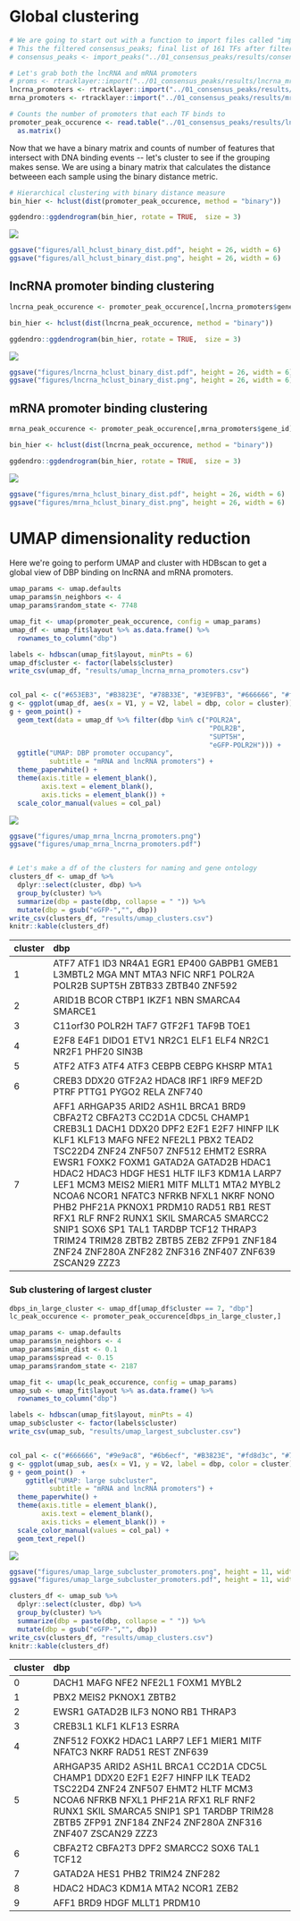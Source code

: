 Global clustering
=================

``` r
# We are going to start out with a function to import files called "import_peaks"
# This the filtered consensus_peaks; final list of 161 TFs after filtering
# consensus_peaks <- import_peaks("../01_consensus_peaks/results/consensus_peaks")

# Let's grab both the lncRNA and mRNA promoters
# proms <- rtracklayer::import("../01_consensus_peaks/results/lncrna_mrna_promoters.gtf")
lncrna_promoters <- rtracklayer::import("../01_consensus_peaks/results/lncrna_promoters.gtf")
mrna_promoters <- rtracklayer::import("../01_consensus_peaks/results/mrna_promoters.gtf")

# Counts the number of promoters that each TF binds to
promoter_peak_occurence <- read.table("../01_consensus_peaks/results/lncrna_mrna_promoter_peak_occurence_matrix.tsv") %>%
  as.matrix()
```

Now that we have a binary matrix and counts of number of features that intersect with DNA binding events -- let's cluster to see if the grouping makes sense. We are using a binary matrix that calculates the distance betweeen each sample using the binary distance metric.

``` r
# Hierarchical clustering with binary distance measure
bin_hier <- hclust(dist(promoter_peak_occurence, method = "binary"))

ggdendro::ggdendrogram(bin_hier, rotate = TRUE,  size = 3)
```

![](global_clustering_files/figure-markdown_github/hclust-all-1.png)

``` r
ggsave("figures/all_hclust_binary_dist.pdf", height = 26, width = 6)
ggsave("figures/all_hclust_binary_dist.png", height = 26, width = 6)
```

lncRNA promoter binding clustering
----------------------------------

``` r
lncrna_peak_occurence <- promoter_peak_occurence[,lncrna_promoters$gene_id]

bin_hier <- hclust(dist(lncrna_peak_occurence, method = "binary"))

ggdendro::ggdendrogram(bin_hier, rotate = TRUE,  size = 3)
```

![](global_clustering_files/figure-markdown_github/hclust-lnrna-1.png)

``` r
ggsave("figures/lncrna_hclust_binary_dist.pdf", height = 26, width = 6)
ggsave("figures/lncrna_hclust_binary_dist.png", height = 26, width = 6)
```

mRNA promoter binding clustering
--------------------------------

``` r
mrna_peak_occurence <- promoter_peak_occurence[,mrna_promoters$gene_id]

bin_hier <- hclust(dist(lncrna_peak_occurence, method = "binary"))

ggdendro::ggdendrogram(bin_hier, rotate = TRUE,  size = 3)
```

![](global_clustering_files/figure-markdown_github/hclust-mrna-1.png)

``` r
ggsave("figures/mrna_hclust_binary_dist.pdf", height = 26, width = 6)
ggsave("figures/mrna_hclust_binary_dist.png", height = 26, width = 6)
```

UMAP dimensionality reduction
=============================

Here we're going to perform UMAP and cluster with HDBscan to get a global view of DBP binding on lncRNA and mRNA promoters.

``` r
umap_params <- umap.defaults
umap_params$n_neighbors <- 4
umap_params$random_state <- 7748

umap_fit <- umap(promoter_peak_occurence, config = umap_params)
umap_df <- umap_fit$layout %>% as.data.frame() %>%
  rownames_to_column("dbp")

labels <- hdbscan(umap_fit$layout, minPts = 6)
umap_df$cluster <- factor(labels$cluster)
write_csv(umap_df, "results/umap_lncrna_mrna_promoters.csv")


col_pal <- c("#653EB3", "#B3823E", "#78B33E", "#3E9FB3", "#666666", "#fd8d3c", "#B33E52")
g <- ggplot(umap_df, aes(x = V1, y = V2, label = dbp, color = cluster))
g + geom_point() + 
  geom_text(data = umap_df %>% filter(dbp %in% c("POLR2A",
                                                  "POLR2B",
                                                  "SUPT5H",
                                                  "eGFP-POLR2H"))) + 
  ggtitle("UMAP: DBP promoter occupancy",
          subtitle = "mRNA and lncRNA promoters") +
  theme_paperwhite() +
  theme(axis.title = element_blank(),
        axis.text = element_blank(),
        axis.ticks = element_blank()) +
  scale_color_manual(values = col_pal)
```

![](global_clustering_files/figure-markdown_github/umap-all-1.png)

``` r
ggsave("figures/umap_mrna_lncrna_promoters.png")
ggsave("figures/umap_mrna_lncrna_promoters.pdf")


# Let's make a df of the clusters for naming and gene ontology
clusters_df <- umap_df %>%
  dplyr::select(cluster, dbp) %>%
  group_by(cluster) %>%
  summarize(dbp = paste(dbp, collapse = " ")) %>%
  mutate(dbp = gsub("eGFP-","", dbp))
write_csv(clusters_df, "results/umap_clusters.csv")
knitr::kable(clusters_df)
```

| cluster | dbp                                                                                                                                                                                                                                                                                                                                                                                                                                                                                                                                                                                                        |
|:--------|:-----------------------------------------------------------------------------------------------------------------------------------------------------------------------------------------------------------------------------------------------------------------------------------------------------------------------------------------------------------------------------------------------------------------------------------------------------------------------------------------------------------------------------------------------------------------------------------------------------------|
| 1       | ATF7 ATF1 ID3 NR4A1 EGR1 EP400 GABPB1 GMEB1 L3MBTL2 MGA MNT MTA3 NFIC NRF1 POLR2A POLR2B SUPT5H ZBTB33 ZBTB40 ZNF592                                                                                                                                                                                                                                                                                                                                                                                                                                                                                       |
| 2       | ARID1B BCOR CTBP1 IKZF1 NBN SMARCA4 SMARCE1                                                                                                                                                                                                                                                                                                                                                                                                                                                                                                                                                                |
| 3       | C11orf30 POLR2H TAF7 GTF2F1 TAF9B TOE1                                                                                                                                                                                                                                                                                                                                                                                                                                                                                                                                                                     |
| 4       | E2F8 E4F1 DIDO1 ETV1 NR2C1 ELF1 ELF4 NR2C1 NR2F1 PHF20 SIN3B                                                                                                                                                                                                                                                                                                                                                                                                                                                                                                                                               |
| 5       | ATF2 ATF3 ATF4 ATF3 CEBPB CEBPG KHSRP MTA1                                                                                                                                                                                                                                                                                                                                                                                                                                                                                                                                                                 |
| 6       | CREB3 DDX20 GTF2A2 HDAC8 IRF1 IRF9 MEF2D PTRF PTTG1 PYGO2 RELA ZNF740                                                                                                                                                                                                                                                                                                                                                                                                                                                                                                                                      |
| 7       | AFF1 ARHGAP35 ARID2 ASH1L BRCA1 BRD9 CBFA2T2 CBFA2T3 CC2D1A CDC5L CHAMP1 CREB3L1 DACH1 DDX20 DPF2 E2F1 E2F7 HINFP ILK KLF1 KLF13 MAFG NFE2 NFE2L1 PBX2 TEAD2 TSC22D4 ZNF24 ZNF507 ZNF512 EHMT2 ESRRA EWSR1 FOXK2 FOXM1 GATAD2A GATAD2B HDAC1 HDAC2 HDAC3 HDGF HES1 HLTF ILF3 KDM1A LARP7 LEF1 MCM3 MEIS2 MIER1 MITF MLLT1 MTA2 MYBL2 NCOA6 NCOR1 NFATC3 NFRKB NFXL1 NKRF NONO PHB2 PHF21A PKNOX1 PRDM10 RAD51 RB1 REST RFX1 RLF RNF2 RUNX1 SKIL SMARCA5 SMARCC2 SNIP1 SOX6 SP1 TAL1 TARDBP TCF12 THRAP3 TRIM24 TRIM28 ZBTB2 ZBTB5 ZEB2 ZFP91 ZNF184 ZNF24 ZNF280A ZNF282 ZNF316 ZNF407 ZNF639 ZSCAN29 ZZZ3 |

### Sub clustering of largest cluster

``` r
dbps_in_large_cluster <- umap_df[umap_df$cluster == 7, "dbp"]
lc_peak_occurence <- promoter_peak_occurence[dbps_in_large_cluster,]

umap_params <- umap.defaults
umap_params$n_neighbors <- 4
umap_params$min_dist <- 0.1
umap_params$spread <- 0.15
umap_params$random_state <- 2187

umap_fit <- umap(lc_peak_occurence, config = umap_params)
umap_sub <- umap_fit$layout %>% as.data.frame() %>%
  rownames_to_column("dbp")

labels <- hdbscan(umap_fit$layout, minPts = 4)
umap_sub$cluster <- factor(labels$cluster)
write_csv(umap_sub, "results/umap_largest_subcluster.csv")


col_pal <- c("#666666", "#9e9ac8", "#6b6ecf", "#B3823E", "#fd8d3c", "#78B33E", "#653EB3", "#6baed6", "#d6616b", "#3E9FB3")
g <- ggplot(umap_sub, aes(x = V1, y = V2, label = dbp, color = cluster))
g + geom_point()  +
    ggtitle("UMAP: large subcluster",
          subtitle = "mRNA and lncRNA promoters") +
  theme_paperwhite() +
  theme(axis.title = element_blank(),
        axis.text = element_blank(),
        axis.ticks = element_blank()) +
  scale_color_manual(values = col_pal) + 
  geom_text_repel()
```

![](global_clustering_files/figure-markdown_github/umap-large-cluster-1.png)

``` r
ggsave("figures/umap_large_subcluster_promoters.png", height = 11, width = 11.5)
ggsave("figures/umap_large_subcluster_promoters.pdf", height = 11, width = 11.5)

clusters_df <- umap_sub %>%
  dplyr::select(cluster, dbp) %>%
  group_by(cluster) %>%
  summarize(dbp = paste(dbp, collapse = " ")) %>%
  mutate(dbp = gsub("eGFP-","", dbp))
write_csv(clusters_df, "results/umap_clusters.csv")
knitr::kable(clusters_df)
```

| cluster | dbp                                                                                                                                                                                                                                                               |
|:--------|:------------------------------------------------------------------------------------------------------------------------------------------------------------------------------------------------------------------------------------------------------------------|
| 0       | DACH1 MAFG NFE2 NFE2L1 FOXM1 MYBL2                                                                                                                                                                                                                                |
| 1       | PBX2 MEIS2 PKNOX1 ZBTB2                                                                                                                                                                                                                                           |
| 2       | EWSR1 GATAD2B ILF3 NONO RB1 THRAP3                                                                                                                                                                                                                                |
| 3       | CREB3L1 KLF1 KLF13 ESRRA                                                                                                                                                                                                                                          |
| 4       | ZNF512 FOXK2 HDAC1 LARP7 LEF1 MIER1 MITF NFATC3 NKRF RAD51 REST ZNF639                                                                                                                                                                                            |
| 5       | ARHGAP35 ARID2 ASH1L BRCA1 CC2D1A CDC5L CHAMP1 DDX20 E2F1 E2F7 HINFP ILK TEAD2 TSC22D4 ZNF24 ZNF507 EHMT2 HLTF MCM3 NCOA6 NFRKB NFXL1 PHF21A RFX1 RLF RNF2 RUNX1 SKIL SMARCA5 SNIP1 SP1 TARDBP TRIM28 ZBTB5 ZFP91 ZNF184 ZNF24 ZNF280A ZNF316 ZNF407 ZSCAN29 ZZZ3 |
| 6       | CBFA2T2 CBFA2T3 DPF2 SMARCC2 SOX6 TAL1 TCF12                                                                                                                                                                                                                      |
| 7       | GATAD2A HES1 PHB2 TRIM24 ZNF282                                                                                                                                                                                                                                   |
| 8       | HDAC2 HDAC3 KDM1A MTA2 NCOR1 ZEB2                                                                                                                                                                                                                                 |
| 9       | AFF1 BRD9 HDGF MLLT1 PRDM10                                                                                                                                                                                                                                       |
